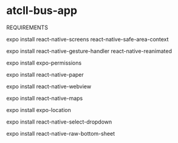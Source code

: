 # atcll-bus-app
REQUIREMENTS

expo install react-native-screens react-native-safe-area-context

expo install react-native-gesture-handler react-native-reanimated

expo install expo-permissions

expo install react-native-paper

expo install react-native-webview

expo install react-native-maps

expo install expo-location

expo install react-native-select-dropdown

expo install react-native-raw-bottom-sheet